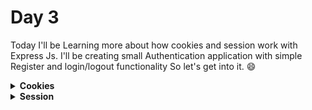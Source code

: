 # Day 3
Today I'll be Learning more about how cookies and session work with Express Js. I'll be creating small Authentication application with simple Register and login/logout functionality So let's get into it. 😄
<details>
<summary><b>Cookies</b></summary>

Cookies are simple, small file/data that are sent to client with a server request and stored on the client side. Every time the user reloads the website back, this cookie is sent with request. This help us keep track of the user's actions.

The following are the numerous uses of the HTTP Cookies −

- Session management
- Personalization(Recommendation systems)
- User tracking

To use cookies with Express, we need the cookie-parser middleware. To install it, use the following code −
```bash 
npm install --save cookie-parser
```

Now to use cookies with Express, we will require the cookie-parser. cookie-parser is a middleware which parses cookies attached to the client request object. To use it, we will require it in our index.js file; this can be used the same way as we use other middleware. Here, we will use the following code.

```js
var cookieParser = require('cookie-parser');
app.use(cookieParser());
```

cookie-parser parses Cookie header and populates req.cookies with an object keyed by the cookie names. To set a new cookie, let us define a new route in your Express app like −
```js
var express = require('express');
var app = express();

app.get('/', function(req, res){
   res.cookie('name', 'express').send('cookie set'); //Sets name = express
});

app.listen(3000);
```

To check if your cookie is set or not, just go to your browser, fire up the console, and enter −

```js
console.log(document.cookie);
```

You will get the output like (you may have more cookies set maybe due to extensions in your browser) −

```log
"name = express"
```
The browser also sends back cookies every time it queries the server. To view cookies from your server, on the server console in a route, add the following code to that route.

```js
console.log('Cookies: ', req.cookies);
```

Next time you send a request to this route, you will receive the following output.

```bash
Cookies: { name: 'express' }
```
### Adding Cookies with Expiration Time
- You can add cookies that expire. To add a cookie that expires, just pass an object with property 'expire' set to the time when you want it to expire. For example,

    ```js
    //Expires after 360000 ms from the time it is set.
    res.cookie(name, 'value', {expire: 360000 + Date.now()}); 
    ```
- Another way to set expiration time is using 'maxAge' property. Using this property, we can provide relative time instead of absolute time. Following is an example of this method.

    ```js
    //This cookie also expires after 360000 ms from the time it is set.
    res.cookie(name, 'value', {maxAge: 360000});
    ```

### Deleting Existing Cookies

To delete a cookie, use the clearCookie function. For example, if you need to clear a cookie named foo, use the following code.

```js
var express = require('express');
var app = express();

app.get('/clear_cookie_foo', function(req, res){
   res.clearCookie('foo');
   res.send('cookie foo cleared');
});

app.listen(3000);

```
</details>
<details>
    <summary><b>Session</b></summary>
HTTP is stateless; in order to associate a request to any other request, you need a way to store user data between HTTP requests. Cookies and URL parameters are both suitable ways to transport data between the client and the server. But they are both readable and on the client side. Sessions solve exactly this problem. You assign the client an ID and it makes all further requests using that ID. Information associated with the client is stored on the server linked to this ID.

We will need the Express-session, so install it using the following code.

```bash
npm install --save express-session
```
We will put the session and cookie-parser middleware in place. In this example, we will use the default store for storing sessions, i.e., MemoryStore. Never use this in production environments. The session middleware handles all things for us, i.e., creating the session, setting the session cookie and creating the session object in req object.

Whenever we make a request from the same client again, we will have their session information stored with us (given that the server was not restarted). We can add more properties to the session object. In the following example, we will create a view counter for a client.

```js
var express = require('express');
var cookieParser = require('cookie-parser');
var session = require('express-session');

var app = express();

app.use(cookieParser());
app.use(session({secret: "Shh, its a secret!"}));

app.get('/', function(req, res){
   if(req.session.page_views){
      req.session.page_views++;
      res.send("You visited this page " + req.session.page_views + " times");
   } else {
      req.session.page_views = 1;
      res.send("Welcome to this page for the first time!");
   }
});
app.listen(3000);
```
What the above code does is, when a user visits the site, it creates a new session for the user and assigns them a cookie. Next time the user comes, the cookie is checked and the page_view session variable is updated accordingly.

Now if you run the app and go to localhost:3000, the following output will be displayed.

![Session on first visit](/day-3/Authentication/public/session-first-time.png)

If you revisit the page, the page counter will increase. The page in the following screenshot was refreshed 2 times.

![Session after so many visits](/day-3/Authentication/public/session.png)
</details>